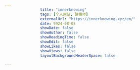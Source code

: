 ---
                title: "innerknowing"
                tags: [个人网站, 建模师]
                externalUrl: "https://innerknowing.xyz/en/"
                date: 9924-08-08
                showDate: false
                showAuthor: false
                showReadingTime: false
                showEdit: false
                showLikes: false
                showViews: false
                layoutBackgroundHeaderSpace: false
                ---

